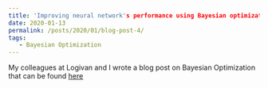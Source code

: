 ```yaml
---
title: 'Improving neural network's performance using Bayesian optimization'
date: 2020-01-13
permalink: /posts/2020/01/blog-post-4/
tags:
   - Bayesian Optimization
---
```


My colleagues at Logivan and I wrote a blog post on Bayesian Optimization that can be found [here](https://medium.com/@hiepnguyen034/improving-neural-networks-performance-with-bayesian-optimization-efbaa801ad26)